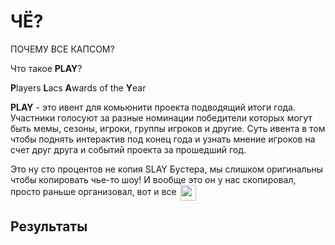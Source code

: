 # ЧЁ?
ПОЧЕМУ ВСЕ КАПСОМ? 

Что такое **PLAY**? 

**P**layers **L**acs **A**wards of the **Y**ear <br/>

**PLAY** - это ивент для комьюнити проекта подводящий итоги года. Участники голосуют за разные номинации победители которых могут быть мемы, сезоны, игроки, группы игроков и другие. Суть ивента в том чтобы поднять интерактив под конец года и узнать мнение игроков на счет друг друга и событий проекта за прошедший год. 

Это ну сто процентов не копия SLAY Бустера, мы слишком оригинальны чтобы копировать чье-то шоу! И вообще это он у нас скопировал, просто раньше организовал, вот и все <img src="/WIKI/Play/Che/0_oEMOJI.webp" style="display: inline; margin: 0 2px; vertical-align: middle;  width: 25px; height: auto;" />


## Результаты
<Links :items="[
    { 
        name: 'PLAY 2023', 
        link: 'play23', 
        image: '/WIKI/Play/Che/play2023logo.png'
    },
    { 
        name: 'PLAY 2024 | Голосование идет', 
        link: 'play24', 
        image: '/WIKI/Play/Che/play2024logo.png' 
    },
  ]"
/>